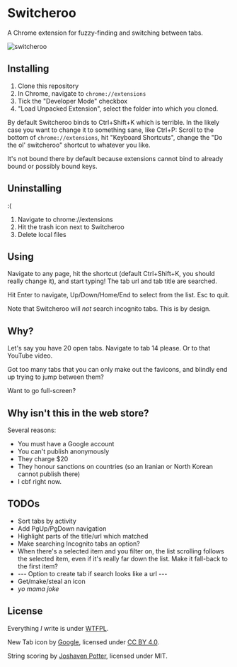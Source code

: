 # Switcheroo

A Chrome extension for fuzzy-finding and switching between tabs.

![switcheroo](https://cloud.githubusercontent.com/assets/1144615/9701333/642009e2-5413-11e5-81a2-76f817e1fd42.png)

## Installing

1. Clone this repository
2. In Chrome, navigate to `chrome://extensions`
3. Tick the "Developer Mode" checkbox
4. "Load Unpacked Extension", select the folder into which you cloned.

By default Switcheroo binds to Ctrl+Shift+K which is terrible. In the likely case you want to change it to something sane, like Ctrl+P:  Scroll to the bottom of `chrome://extensions`, hit "Keyboard Shortcuts", change the "Do the ol' switcheroo" shortcut to whatever you like.

It's not bound there by default because extensions cannot bind to already bound or possibly bound keys.

## Uninstalling

:(

1. Navigate to chrome://extensions
2. Hit the trash icon next to Switcheroo
3. Delete local files

## Using

Navigate to any page, hit the shortcut (default Ctrl+Shift+K, you should really change it), and start typing! The tab url and tab title are searched.

Hit Enter to navigate, Up/Down/Home/End to select from the list. Esc to quit.

Note that Switcheroo will *not* search incognito tabs. This is by design.

## Why?

Let's say you have 20 open tabs. Navigate to tab 14 please. Or to that YouTube video.

Got too many tabs that you can only make out the favicons, and blindly end up trying to jump between them?

Want to go full-screen?

## Why isn't this in the web store?

Several reasons:
* You must have a Google account
* You can't publish anonymously
* They charge $20
* They honour sanctions on countries (so an Iranian or North Korean cannot publish there)
* I cbf right now.

## TODOs
* Sort tabs by activity
* Add PgUp/PgDown navigation
* Highlight parts of the title/url which matched
* Make searching Incognito tabs an option?
* When there's a selected item and you filter on, the list scrolling follows the selected item, even if it's really far down the list. Make it fall-back to the first item?
* --- Option to create tab if search looks like a url ---
* Get/make/steal an icon
* *yo mama joke*

## License
Everything *I* write is under [WTFPL](http://www.wtfpl.net/).

New Tab icon by [Google](https://github.com/google/material-design-icons), licensed under [CC BY 4.0](http://creativecommons.org/licenses/by/4.0/).

String scoring by [Joshaven Potter](https://github.com/joshaven/string_score), licensed under MIT.
